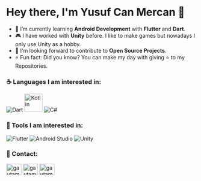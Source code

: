 <h1> Hey there, I'm Yusuf Can Mercan 👋 </h1>

- 🌱 I’m currently learning **Android Development** with **Flutter** and **Dart**.
- 🎮 I have worked with **Unity** before. I like to make games but nowadays I only use Unity as a hobby.
- 💬 I'm looking forward to contribute to **Open Source Projects**.
- ⚡ Fun fact: Did you know? You can make my day with giving ⭐ to my Repositories.

<h3>☕ Languages I am interested in:</h3>
<p align="left">
  <img src="https://img.icons8.com/color/48/null/dart.png" alt="Dart"/>
  <img width="48" height="48" src="https://img.icons8.com/color/48/kotlin.png" alt="Kotlin"/>
  <img src="https://img.icons8.com/fluency/48/null/c-sharp-logo.png" alt="C#"/>
</p>
<h3>🔧 Tools I am interested in:</h3>
<p align="left">
  <img src="https://img.icons8.com/fluency/48/null/flutter.png" alt="Flutter"/>
  <img src="https://img.icons8.com/fluency/48/null/android-studio--v2.png" alt="Android Studio"/>
  <img src="https://img.icons8.com/ios/50/22C3E6/unity.png" alt="Unity"/>
</p>

<h3>🔗 Contact:</h3>
<p align="left">
<a href=https://www.linkedin.com/in/yusuf-can-mercan-06ab96256/ target="blank"><img align="center" src="https://raw.githubusercontent.com/rahuldkjain/github-profile-readme-generator/master/src/images/icons/Social/linked-in-alt.svg" alt="gautamkrishnar" height="30" width="40" /></a>
<a href="https://twitter.com/cusufcan" target="blank"><img align="center" src="https://raw.githubusercontent.com/rahuldkjain/github-profile-readme-generator/master/src/images/icons/Social/twitter.svg" alt="gautamkrishnar" height="30" width="40" /></a>
<a href="https://instagram.com/cusufcan" target="blank"><img align="center" src="https://raw.githubusercontent.com/rahuldkjain/github-profile-readme-generator/master/src/images/icons/Social/instagram.svg" alt="gautamkrishnar" height="30" width="40" /></a>
